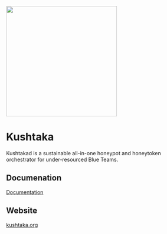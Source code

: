 <img src="https://raw.githubusercontent.com/kushtaka/kushtakad/master/static/admin/assets/images/logo.svg?sanitize=true" height="300" width="300">

# Kushtaka 

Kushtakad is a sustainable all-in-one honeypot and honeytoken orchestrator for under-resourced Blue Teams.

## Documenation

[Documentation](https://kushtaka.gitbook.io)

## Website

[kushtaka.org](https://www.kushtaka.org)


